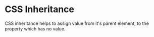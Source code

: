 # CSS Inheritance

CSS inheritance helps to assign value from it's parent element, to the property which has no value. 